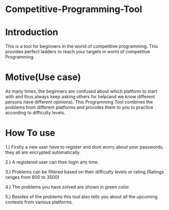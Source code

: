 # Competitive-Programming-Tool

# Introduction
This is a tool for beginners in the world of competitive programming. This provides perfect ladders to reach your targets in world of competitive Programming

# Motive(Use case)
As many times, the beginners are  confused about which platform to start with and thus always keep asking others for help(and we know different persons have different opinions).
This Programming Tool combines the problems from different platforms and provides them to you to practice according to difficulty levels.

# How To use
1.) Firstly a new user have to register and dont worry about your passwords, they all are encrypted automatically.

2.) A registered user can then login any time.

3.) Problems can be filtered based on their difficulty levels or rating.(Ratings ranges from 800 to 3500)

4.) The problems you have solved are shown in green color.

5.) Besides of the problems this tool also tells you about all the upcoming contests from various platforms.

